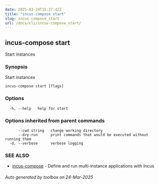 ```yaml
---
date: 2025-03-24T15:27:42Z
title: "incus-compose start"
slug: incus-compose_start
url: /docs/cli/incus-compose_start/
---
```

## incus-compose start

Start instances

### Synopsis

Start instances

```
incus-compose start [flags]
```

### Options

```
  -h, --help   help for start
```

### Options inherited from parent commands

```
      --cwd string   change working directory
      --dry-run      print commands that would be executed without running them
  -d, --verbose      verbose logging
```

### SEE ALSO

* [incus-compose](incus-compose/docs/cli/incus-compose/)	 - Define and run multi-instance applications with Incus

###### Auto generated by toolbox on 24-Mar-2025
